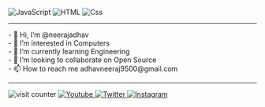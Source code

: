 
<p>
  <img alt="JavaScript" src="https://img.shields.io/badge/JavaScript-F7DF1E?logo=javascript&logoColor=white&style=for-the-badge" />
  <img alt="HTML" src="https://img.shields.io/badge/HTML-E34F26?logo=html5&logoColor=white&style=for-the-badge" />
  <img alt="Css" src="https://img.shields.io/badge/CSS-1572B6?logo=css3&logoColor=white&style=for-the-badge" />
</p>
<hr>
- 👋 Hi, I’m @neerajadhav<br>
- 👀 I’m interested in Computers<br>
- 🌱 I’m currently learning Engineering<br>
- 💞️ I’m looking to collaborate on Open Source<br>
- 📫 How to reach me adhavneeraj9500@gmail.com<br>
<hr>
<img alt="visit counter" src="https://rushter.com/counter.svg" />
<a href="https://youtube.com/channel/UCahNVXLKLGOZikByl7pSGBA">
  <img
    alt="Youtube"
    src="https://img.shields.io/badge/youtube-FF0000?logo=youtube&logoColor=white&style=for-the-badge"
  />
</a>
<a href="https://twitter.com/theneerajadhav">
  <img
    alt="Twitter"
    src="https://img.shields.io/badge/Twitter-1DA1F2?logo=twitter&logoColor=white&style=for-the-badge"
  />
</a>
<a href="https://instagram.com/neeraj_adhav">
  <img
    alt="Instagram"
    src="https://img.shields.io/badge/Instagram-E4405F?logo=instagram&logoColor=white&style=for-the-badge"
  />
</a>
<!---
neerajadhav/neerajadhav is a ✨ special ✨ repository because its `README.md` (this file) appears on your GitHub profile.
You can click the Preview link to take a look at your changes.
--->
